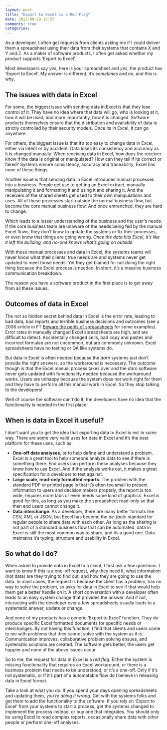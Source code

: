 ```yaml
---
layout: post
title: "Export to Excel is a Red Flag"
date: 2012-09-29 15:57
comments: true
categories: 
---
```


As a developer, I often get requests from clients asking me if I could deliver them a spreadsheet using their data from their systems that contains X and Y and Z. As a maker of software products, I often get asked whether my product supports ‘Export to Excel’.

Most developers say *yes*, here is your spreadsheet and *yes*, the product has ‘Export to Excel’. My answer is different, it’s *sometimes* and *no*, and this is why.

## The issues with data in Excel

For some, the biggest issue with sending data in Excel is that they lose control of it. They have no idea where that data will go, who is looking at it, how it will be used, and more importantly, how it is changed. Software products themselves ensure that the distribution and availability of data is strictly controlled by their security models. Once its in Excel, it can go anywhere.

For others, the biggest issue is that it’s too easy to change data in Excel, either via intent or by accident. Data loses its consistency and accuracy as it is changed manually. When receiving data in Excel, how does the receiver know if the data is original or manipulated? How can they tell if its correct or faked? Systems ensure consistency, accuracy and traceability, Excel has none of these things.

Another issue is that sending data in Excel introduces manual processes into a business. People get use to getting an Excel extract, manually manipulating it and formatting it and using it and sharing it. And the receivers of the shared sheets get used to their own manipulations and uses. All of these processes start outside the normal business flow, but become the core manual business flow. And once entrenched, they are hard to change.

Which leads to a lesser understanding of the business and the user’s needs. If the core business team are unaware of the needs being fed by the manual Excel flows, they don’t know to update the systems or fix their processes, or even know that things are going wrong. *Once the data hits Excel, it’s like it left the building, and no-one knows what’s going on outside.*

With these manual processes and data in Excel, the systems teams will never know what their clients’ true needs are and systems never get updated to meet those needs. Yet they get blamed for not doing the right thing because the Excel process *is* needed. In short, it’s a massive business communication breakdown.

The reason you have a software product in the first place is to get away from all these issues.

## Outcomes of data in Excel

The not so hidden secret behind data in Excel is the error rate, leading to bad data, bad reports and terrible business decisions and outcomes (see a 2006 article in FT [Beware the perils of spreadsheets](http://www.ft.com/cms/s/2/53faff38-df5e-11da-afe4-0000779e2340.html#axzz1GjN3QxkL) for some examples). Error rates in manually changed Excel spreadsheets are high, and are difficult to detect. Accidentally changed cells, bad copy and pastes and incorrect formulae are not uncommon, but are commonly unknown. Excel spreadsheets have no testing or QA like systems do.

But data in Excel is often needed because the *darn* systems just don’t provide the right answers, so the workaround is necessary. The outcome though is that the Excel manual process takes over and the *darn* software never gets updated with functionality needed because the workaround works. Users are unhappy because the system does not work right for them and they have to perform all this manual work in Excel. So they stop talking to the developers!

Well of course the software can’t do it, the developers have no idea that the functionality is needed in the first place!

## When is data in Excel it useful?

I don’t want you to get the idea that exporting data to Excel is evil in some way. There are some very valid uses for data in Excel and it’s the best platform for these uses, such as:

* **One-off data analyses**, or to help define and understand a problem. Excel is a great tool to help someone analyze data to see if there is something there. End users can perform these analyses because they know how to use Excel. And if the analysis works out, it makes a great specification for a developer to test against.
* **Large scale, read-only formatted reports**. The problem with the standard PDF or printed page is that it’s often too small to present information to users and decision makers properly, the report is too wide, requires more tabs or even needs some kind of graphics. Excel is good for this, as long as you make the spreadsheet read-only so that then end users cannot change it.
* **Data interchange**. As a developer, there are many better formats like CSV, XML or JSON, but Excel has become the *de-facto* standard for regular people to share data with each other. As long as the sharing is not part of a standard business flow that can be automated, data in Excel is still the most common way to share, and its a good one. Data maintains it’s typing, structure and usability in Excel.

## So what do I do?

When asked to provide data in Excel to a client, I first ask a few questions. I want to know if this is a one-off request, why they need it, what information (not data) are they trying to find out, and how they are  going to use the data. In most cases, the request is because the client has a problem, has no way to solve the problem, so asks for data in Excel to see if that would help them get a better handle on it. A short conversation with a developer often leads to an easy system change that provides the answer. And if not, interacting with the developer over a few spreadsheets usually leads to a systematic answer, update or change.

And none of my products has a generic ‘Export to Excel’ function. They do produce specific Excel formatted documents for specific needs or interchanges. By *not* having this function, I find that clients and users come to me with problems that they cannot solve with the system as it is. Communication improves, collaborative problem solving ensues, and systematic solutions are created. The software gets better, the users get happier and none of the above issues occur.

So to me, the request for data in Excel is a *red flag*. Either the system is missing functionality that requires an Excel workaround, or there is a business problem that needs to be understood, or it’s a one-off. Only if it’s not systematic, or if it’s part of a automatable flow do I believe in releasing data in Excel format.

Take a look at what you do. If you spend your days opening spreadsheets and updating them, *you’re doing it wrong*. Get with the systems folks and get them to add the functionality to the software. If you rely on ‘Export to Excel’ from your systems to start a process, get the systems changed to implement the process instead, or buy one that integrates. You should only be using Excel to read complex reports, occasionally share data with other people or perform one-off analyses.
